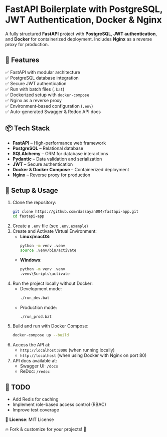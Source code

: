 # FastAPI Boilerplate with PostgreSQL, JWT Authentication, Docker & Nginx

A fully structured **FastAPI** project with **PostgreSQL**, **JWT authentication**, and **Docker** for containerized deployment. Includes **Nginx** as a reverse proxy for production.

## 🚀 Features

✅ FastAPI with modular architecture  
✅ PostgreSQL database integration  
✅ Secure JWT authentication  
✅ Run with batch files (`.bat`)\
✅ Dockerized setup with `docker-compose`  
✅ Nginx as a reverse proxy  
✅ Environment-based configuration (`.env`)  
✅ Auto-generated Swagger & Redoc API docs

## 📦 Tech Stack

- **FastAPI** – High-performance web framework
- **PostgreSQL** – Relational database
- **SQLAlchemy** – ORM for database interactions
- **Pydantic** – Data validation and serialization
- **JWT** – Secure authentication
- **Docker & Docker Compose** – Containerized deployment
- **Nginx** – Reverse proxy for production

## 🔧 Setup & Usage

1. Clone the repository:
   ```sh
   git clone https://github.com/dassayan004/fastapi-app.git
   cd fastapi-app
   ```
2. Create a `.env` file (see `.env.example`)
3. Create and Activate Virtual Environment:
   - **Linux/macOS**:
     ```sh
     python -m venv .venv
     source .venv/bin/activate
     ```
   - **Windows**:
     ```sh
     python -m venv .venv
     .venv\Scripts\activate
     ```
4. Run the project locally without Docker:
   - Development mode:
     ```sh
     ./run_dev.bat
     ```
   - Production mode:
     ```sh
     ./run_prod.bat
     ```
5. Build and run with Docker Compose:
   ```sh
   docker-compose up --build
   ```
6. Access the API at:
   - `http://localhost:8000` (when running locally)
   - `http://localhost` (when using Docker with Nginx on port 80)
7. API docs available at:
   - Swagger UI: `/docs`
   - ReDoc: `/redoc`

## 📌 TODO

- Add Redis for caching
- Implement role-based access control (RBAC)
- Improve test coverage

📜 **License**: MIT License

🔥 Fork & customize for your projects! 🚀
